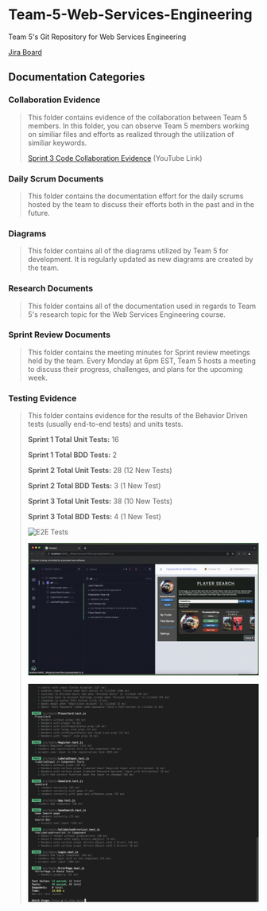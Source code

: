 # Team-5-Web-Services-Engineering
Team 5's Git Repository for Web Services Engineering

[Jira Board](https://teamfivewebservices.atlassian.net/jira/software/projects/T5WSE/boards/1)

## Documentation Categories

### Collaboration Evidence

>This folder contains evidence of the collaboration between Team 5 members. In this folder, you can observe Team 5 members working on similiar files and efforts as realized through the utilization of similiar keywords.
>
>[Sprint 3 Code Collaboration Evidence](https://youtu.be/WGB5z1UjZ9Y) (YouTube Link)

### Daily Scrum Documents

>This folder contains the documentation effort for the daily scrums hosted by the team to discuss their efforts both in the past and in the future.

### Diagrams

>This folder contains all of the diagrams utilized by Team 5 for development. It is regularly updated as new diagrams are created by the team.

### Research Documents

>This folder contains all of the documentation used in regards to Team 5's research topic for the Web Services Engineering course.

### Sprint Review Documents

>This folder contains the meeting minutes for Sprint review meetings held by the team. Every Monday at 6pm EST, Team 5 hosts a meeting to discuss their progress, challenges, and plans for the upcoming week.

### Testing Evidence

>This folder contains evidence for the results of the Behavior Driven tests (usually end-to-end tests) and units tests.
>
> **Sprint 1 Total Unit Tests:** 16
>
> **Sprint 1 Total BDD Tests:** 2
>
> **Sprint 2 Total Unit Tests:** 28 (12 New Tests)
>
> **Sprint 2 Total BDD Tests:** 3 (1 New Test)
>
> **Sprint 3 Total Unit Tests:** 38 (10 New Tests)
>
> **Sprint 3 Total BDD Tests:** 4 (1 New Test)
>
>![E2E Tests](/Documentation/Testing%20Evidence/Sprint3_BDD_Test_Demo.gif)
>
>![E2E Tests](/Documentation/Testing%20Evidence/Sprint3_BDDTest_Evidence.png)
>
>![Unit Tests](/Documentation/Testing%20Evidence/Sprint3_UnitTest_Evidence.png)

